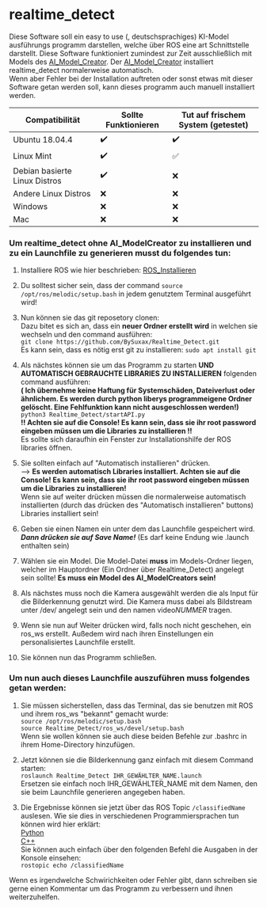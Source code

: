 # realtime_detect
Diese Software soll ein easy to use (, deutschsprachiges) KI-Model ausführungs programm darstellen, welche über ROS eine art Schnittstelle darstellt. Diese Software funktioniert zumindest zur Zeit ausschließlich mit Models des [AI_Model_Creator](https://github.com/BySuxax/AI_Model_Creator). Der [AI_Model_Creator](https://github.com/BySuxax/AI_Model_Creator) installiert realtime_detect normalerweise automatisch. <br>
Wenn aber Fehler bei der Installation auftreten oder sonst etwas mit dieser Software getan werden soll, kann dieses programm auch manuell installiert werden.

**Compatibilität** | **Sollte Funktionieren** | **Tut auf frischem System (getestet)**
------------ | ------------- | -------------
Ubuntu 18.04.4| :heavy_check_mark: |:heavy_check_mark:	|
Linux Mint| :heavy_check_mark:	| :white_check_mark:	|
Debian basierte Linux Distros| :heavy_check_mark:| :x:|
Andere Linux Distros| :x: | :x: |
Windows| :x: | :x: |
Mac | :x: | :x: | <br>



### Um realtime_detect ohne AI_ModelCreator zu installieren und zu ein Launchfile zu generieren musst du folgendes tun:


1. Installiere ROS wie hier beschrieben: [ROS_Installieren](http://wiki.ros.org/melodic/Installation/Ubuntu)


1. Du solltest sicher sein, dass der command `source /opt/ros/melodic/setup.bash` in jedem genutztem Terminal ausgeführt wird!


1. Nun können sie das git reposetory clonen: <br>
Dazu bitet es sich an, dass ein **neuer Ordner erstellt wird** in welchen sie wechseln und den command ausführen:  <br>
`git clone https://github.com/BySuxax/Realtime_Detect.git` <br>
Es kann sein, dass es nötig erst git zu installieren: `sudo apt install git`


1. Als nächstes können sie um das Programm zu starten **UND AUTOMATISCH GEBRAUCHTE LIBRARIES ZU INSTALLIEREN** folgenden command ausführen: <br>**( Ich übernehme keine Haftung für Systemschäden, Dateiverlust oder ähnlichem. Es werden durch python liberys programmeigene Ordner gelöscht. Eine Fehlfunktion kann nicht ausgeschlossen werden!)** <br> `python3 Realtime_Detect/startAPI.py` <br> 
**!! Achten sie auf die Console! Es kann sein, dass sie ihr root password eingeben müssen um die Libraries zu installieren !!** <br>Es sollte sich daraufhin ein Fenster zur Installationshilfe der ROS libraries öffnen.

1. Sie sollten einfach auf "Automatisch installieren" drücken. <br> --> **Es werden automatisch Libraries installiert. Achten sie auf die Console! Es kann sein, dass sie ihr root password eingeben müssen um die Libraries zu installieren!** <br>
Wenn sie auf weiter drücken müssen die normalerweise automatisch installierten (durch das drücken des "Automatisch installieren" buttons) Libraries installiert sein!

1. Geben sie einen Namen ein unter dem das Launchfile gespeichert wird. ***Dann drücken sie auf Save Name!*** (Es darf keine Endung wie .launch enthalten sein) <br> 

1. Wählen sie ein Model. Die Model-Datei **muss** im Models-Ordner liegen, welcher im Hauptordner (Ein Ordner über Realtime_Detect) angelegt sein sollte!  **Es muss ein Model des AI_ModelCreators sein!**

1. Als nächstes muss noch die Kamera ausgewählt werden die als Input für die Bilderkennung genutzt wird. Die Kamera muss dabei als Bildstream unter /dev/ angelegt sein und den namen video*NUMMER* tragen.

1. Wenn sie nun auf Weiter drücken wird, falls noch nicht geschehen, ein ros_ws erstellt. Außedem wird nach ihren Einstellungen ein personalisiertes Launchfile erstellt. 

1. Sie können nun das Programm schließen.

### Um nun auch dieses Launchfile auszuführen muss folgendes getan werden:
 1. Sie müssen sicherstellen, dass das Terminal, das sie benutzen mit ROS und ihrem ros_ws "bekannt" gemacht wurde:  <br>
 ` source /opt/ros/melodic/setup.bash `<br>` source Realtime_Detect/ros_ws/devel/setup.bash ` <br> Wenn sie wollen können sie auch diese beiden Befehle zur .bashrc in ihrem Home-Directory hinzufügen.

1. Jetzt können sie die Bilderkennung ganz einfach mit diesem Command starten: <br> `roslaunch Realtime_Detect IHR_GEWÄHLTER_NAME.launch` <br> Ersetzen sie einfach noch IHR_GEWÄHLTER_NAME mit dem Namen, den sie beim Launchfile generieren angegeben haben.

 1. Die Ergebnisse können sie jetzt über das ROS Topic `/classifiedName` auslesen. Wie sie dies in verschiedenen Programmiersprachen tun können wird hier erklärt: <br> [Python](http://wiki.ros.org/ROS/Tutorials/WritingPublisherSubscriber%28python%29) <br>
 [C++](http://wiki.ros.org/ROS/Tutorials/WritingPublisherSubscriber%28c%2B%2B%29)
 <br> Sie können auch einfach über den folgenden Befehl die Ausgaben in der Konsole einsehen: <br>
 `rostopic echo /classifiedName`
 
 Wenn es irgendwelche Schwirichkeiten oder Fehler gibt, dann schreiben sie gerne einen Kommentar um das Programm zu verbessern und ihnen weiterzuhelfen.







